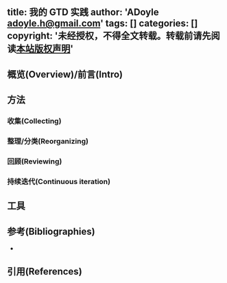 title: 我的 GTD 实践
author: 'ADoyle <adoyle.h@gmail.com>'
tags: []
categories: []
copyright: '未经授权，不得全文转载。转载前请先阅读[本站版权声明](http://adoyle.me/blog/copyright.html)'
---

## 概览(Overview)/前言(Intro)


<!-- more -->

## 方法

### 收集(Collecting)

### 整理/分类(Reorganizing)

### 回顾(Reviewing)

### 持续迭代(Continuous iteration)

## 工具


## 参考(Bibliographies)
- [][B1]


## 引用(References)
[^1]: [][R1]



<!-- 以下是相关链接 -->

[R1]: <url> "备注"

[B1]: <url> "备注"
